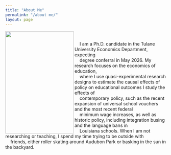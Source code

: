 ```yaml
---
title: "About Me"
permalink: "/about me/"
layout: page
---
```


<img width="214" height="320" align="left" alt="" src="https://github.com/user-attachments/assets/2807f22c-da19-40e1-973d-6cc66523914a" />

<br>

&nbsp; &nbsp; I am a Ph.D. candidate in the Tulane University Economics Department, expecting \
&nbsp; &nbsp; degree conferral in May 2026. My research focuses on the economics of education, \
&nbsp; &nbsp; where I use quasi-experimental research designs to estimate the causal effects of policy on educational outcomes I study the effects of \
&nbsp; &nbsp; contemporary policy, such as the recent expansion of universal school vouchers and the most recent federal \
&nbsp; &nbsp; minimum wage increases, as well as historic policy, including integration busing and the language bans in \
&nbsp; &nbsp; Louisiana schools. When I am not researching or teaching, I spend my time trying to be outside with \
&nbsp; &nbsp; friends, either roller skating around Audubon Park or basking in the sun in the backyard. 

